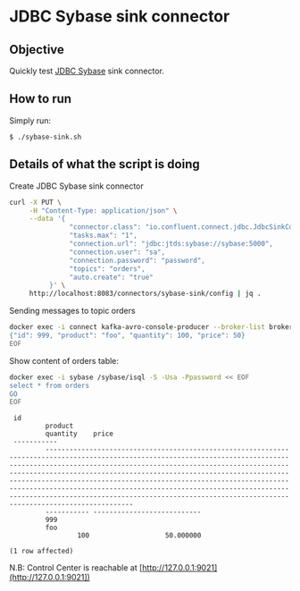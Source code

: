 # JDBC Sybase sink connector

## Objective

Quickly test [JDBC Sybase](https://docs.confluent.io/current/connect/kafka-connect-jdbc/sink-connector/index.html#kconnect-long-jdbc-sink-connector) sink connector.


## How to run

Simply run:

```
$ ./sybase-sink.sh
```

## Details of what the script is doing

Create JDBC Sybase sink connector

```bash
curl -X PUT \
     -H "Content-Type: application/json" \
     --data '{
               "connector.class": "io.confluent.connect.jdbc.JdbcSinkConnector",
               "tasks.max": "1",
               "connection.url": "jdbc:jtds:sybase://sybase:5000",
               "connection.user": "sa",
               "connection.password": "password",
               "topics": "orders",
               "auto.create": "true"
          }' \
     http://localhost:8083/connectors/sybase-sink/config | jq .
````

Sending messages to topic orders

```bash
docker exec -i connect kafka-avro-console-producer --broker-list broker:9092 --property schema.registry.url=http://schema-registry:8081 --topic orders --property value.schema='{"type":"record","name":"myrecord","fields":[{"name":"id","type":"int"},{"name":"product", "type": "string"}, {"name":"quantity", "type": "int"}, {"name":"price","type": "float"}]}' << EOF
{"id": 999, "product": "foo", "quantity": 100, "price": 50}
EOF
```

Show content of orders table:

```bash
docker exec -i sybase /sybase/isql -S -Usa -Ppassword << EOF
select * from orders
GO
EOF
```

```
 id         
         product                                                                                                                                                                                                                                                                                                                                                                                                                                                                                                                         
         quantity    price                       
 -----------
         --------------------------------------------------------------------------------------------------------------------------------------------------------------------------------------------------------------------------------------------------------------------------------------------------------------------------------------------------------------------------------------------------------------------------------------------------------------------------------------------------------------------------------
         ----------- --------------------------- 
         999
         foo                                                                                                                                                                                                                                                                                                                                                                                                                                                                                                                             
                 100                   50.000000 

(1 row affected)
```

N.B: Control Center is reachable at [http://127.0.0.1:9021](http://127.0.0.1:9021])
